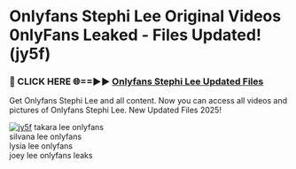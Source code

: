 # Onlyfans Stephi Lee Original Videos 0nlyFans Leaked - Files Updated! (jy5f)

<h3>🔴 CLICK HERE 🌐==►► <a href="https://tinyurl.com/2jnfzry5" rel="nofollow">Onlyfans Stephi Lee Updated Files</a></h3>

Get Onlyfans Stephi Lee and all content. Now you can access all videos and pictures of Onlyfans Stephi Lee. New Updated Files 2025!

[![jy5f](https://i.imgur.com/GyGTBgg.gif)](https://tinyurl.com/2jnfzry5)
takara lee onlyfans<br>
silvana lee onlyfans<br>
lysia lee onlyfans<br>
joey lee onlyfans leaks